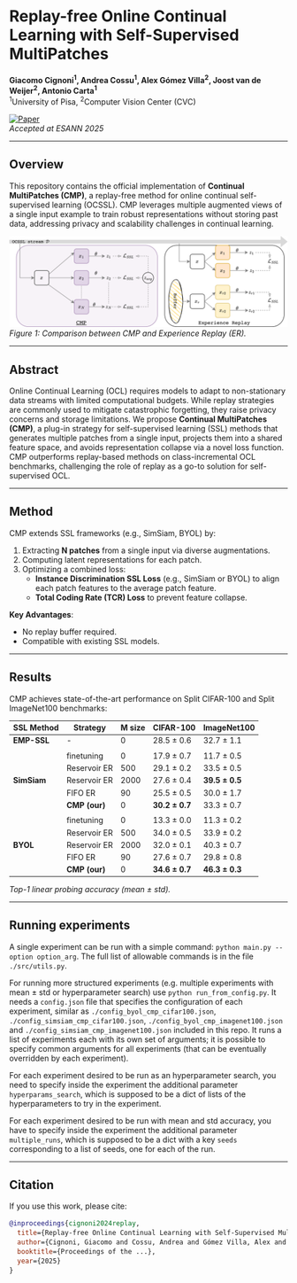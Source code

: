 
# Replay-free Online Continual Learning with Self-Supervised MultiPatches

**Giacomo Cignoni<sup>1</sup>, Andrea Cossu<sup>1</sup>, Alex Gómez Villa<sup>2</sup>, Joost van de Weijer<sup>2</sup>, Antonio Carta<sup>1</sup>**  
<sup>1</sup>University of Pisa, <sup>2</sup>Computer Vision Center (CVC)  

[![Paper](https://img.shields.io/badge/Paper-Arxiv-red.svg)](https://arxiv.org/abs/XXXX.XXXXX)  
*Accepted at ESANN 2025*

---

## Overview
This repository contains the official implementation of **Continual MultiPatches (CMP)**, a replay-free method for online continual self-supervised learning (OCSSL). CMP leverages multiple augmented views of a single input example to train robust representations without storing past data, addressing privacy and scalability challenges in continual learning.

![CMP vs ER](./cmpv2.png)  
*Figure 1: Comparison between CMP and Experience Replay (ER).*

---

## Abstract
Online Continual Learning (OCL) requires models to adapt to non-stationary data streams with limited computational budgets. While replay strategies are commonly used to mitigate catastrophic forgetting, they raise privacy concerns and storage limitations. We propose **Continual MultiPatches (CMP)**, a plug-in strategy for self-supervised learning (SSL) methods that generates multiple patches from a single input, projects them into a shared feature space, and avoids representation collapse via a novel loss function. CMP outperforms replay-based methods on class-incremental OCL benchmarks, challenging the role of replay as a go-to solution for self-supervised OCL.

---

## Method
CMP extends SSL frameworks (e.g., SimSiam, BYOL) by:
1. Extracting **N patches** from a single input via diverse augmentations.
2. Computing latent representations for each patch.
3. Optimizing a combined loss:  
   - **Instance Discrimination SSL Loss** (e.g., SimSiam or BYOL) to align each patch features to the average patch feature.  
   - **Total Coding Rate (TCR) Loss** to prevent feature collapse.

**Key Advantages**:  
- No replay buffer required.  
- Compatible with existing SSL models.  

---

## Results
CMP achieves state-of-the-art performance on Split CIFAR-100 and Split ImageNet100 benchmarks:

| SSL Method | Strategy        | M size | CIFAR-100          | ImageNet100        |
|------------|-----------------|--------|--------------------|--------------------|
| **EMP-SSL**| -               | 0      | 28.5 ± 0.6         | 32.7 ± 1.1         |
||||||
|            | finetuning      | 0      | 17.9 ± 0.7         | 11.7 ± 0.5         |
|            | Reservoir ER    | 500    | 29.1 ± 0.2         | 33.5 ± 0.5         |
|**SimSiam** | Reservoir ER    | 2000   | 27.6 ± 0.4         | **39.5 ± 0.5**     |
|            | FIFO ER         | 90     | 25.5 ± 0.5         | 30.0 ± 1.7         |
|            | **CMP (our)**   | 0      | **30.2 ± 0.7**     | 33.3 ± 0.7         |
||||||
|            | finetuning      | 0      | 13.3 ± 0.0         | 11.3 ± 0.2         |
|            | Reservoir ER    | 500    | 34.0 ± 0.5         | 33.9 ± 0.2         |
|  **BYOL**  | Reservoir ER    | 2000   | 32.0 ± 0.1         | 40.3 ± 0.7         |
|            | FIFO ER         | 90     | 27.6 ± 0.7         | 29.8 ± 0.8         |
|            | **CMP (our)**   | 0      | **34.6 ± 0.7**     | **46.3 ± 0.3**     |

*Top-1 linear probing accuracy (mean ± std).*

---

## Running experiments
A single experiment can be run with a simple command: `python main.py --option option_arg`. The full list of allowable commands is in the file `./src/utils.py`.

For running more structured experiments (e.g. multiple experiments with mean ± std or hyperparameter search) use `python run_from_config.py`. It needs a `config.json` file that specifies the configuration of each experiment, similar as `./config_byol_cmp_cifar100.json`, `./config_simsiam_cmp_cifar100.json`, `./config_byol_cmp_imagenet100.json` and `./config_simsiam_cmp_imagenet100.json` included in this repo.
It runs a list of experiments each with its own set of arguments; it is possible to specify common arguments for all experiments (that can be eventually overridden by each experiment). 

For each experiment desired to be run as an hyperparameter search, you need to specify inside the experiment the additional parameter `hyperparams_search`, which is supposed to be a dict of lists of the hyperparameters to try in the experiment.

For each experiment desired to be run with mean and std accuracy, you have to specify inside the experiment the additional parameter `multiple_runs`, which is supposed to be a dict with a key `seeds` corresponding to a list of seeds, one for each of the run.

---

## Citation
If you use this work, please cite:
```bibtex
@inproceedings{cignoni2024replay,
  title={Replay-free Online Continual Learning with Self-Supervised MultiPatches},
  author={Cignoni, Giacomo and Cossu, Andrea and Gómez Villa, Alex and van de Weijer, Joost and Carta, Antonio},
  booktitle={Proceedings of the ...},
  year={2025}
}
```




